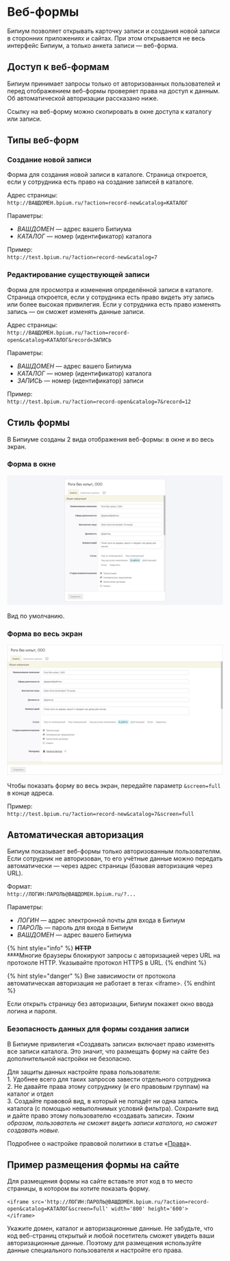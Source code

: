 # Веб-формы

Бипиум позволяет открывать карточку записи и создания новой записи в сторонних приложениях и сайтах. При этом открывается не весь интерфейс Бипиум, а только анкета записи — веб-форма.

## Доступ к веб-формам

Бипиум принимает запросы только от авторизованных пользователей и перед отображением веб-формы проверяет права на доступ к данным. Об автоматической авторизации рассказано ниже.

Ссылку на веб-форму можно скопировать в окне доступа к каталогу или записи.

## Типы веб-форм

### Создание новой записи

Форма для создания новой записи в каталоге. Страница откроется, если у сотрудника есть право на создание записей в каталоге.

Адрес страницы:\
`http://ВАШДОМЕН.bpium.ru/?action=record-new&catalog=КАТАЛОГ`

Параметры:

* _ВАШДОМЕН_ — адрес вашего Бипиума
* _КАТАЛОГ_ — номер (идентификатор) каталога

Пример:\
`http://test.bpium.ru/?action=record-new&catalog=7`

### Редактирование существующей записи

Форма для просмотра и изменения определённой записи в каталоге. Страница откроется, если у сотрудника есть право видеть эту запись или более высокая привилегия. Если у сотрудника есть право изменять запись — он сможет изменять данные записи.

Адрес страницы:\
`http://ВАШДОМЕН.bpium.ru/?action=record-open&catalog=КАТАЛОГ&record=ЗАПИСЬ`

Параметры:

* _ВАШДОМЕН_ — адрес вашего Бипиума
* _КАТАЛОГ_ — номер (идентификатор) каталога
* _ЗАПИСЬ_ — номер (идентификатор) записи

Пример:\
`http://test.bpium.ru/?action=record-open&catalog=7&record=12`

## Стиль формы

В Бипиуме созданы 2 вида отображения веб-формы: в окне и во весь экран.

### Форма в окне

![](.gitbook/assets/webform-inframe.jpg)

Вид по умолчанию.

### Форма во весь экран

![](.gitbook/assets/webform-fullscreen.jpg)

Чтобы показать форму во весь экран, передайте параметр `&screen=full` в конце адреса.

Пример:\
`http://test.bpium.ru/?action=record-new&catalog=7&screen=full`

## Автоматическая авторизация

Бипиум показывает веб-формы только авторизованным пользователям. Если сотрудник не авторизован, то его учётные данные можно передать автоматически — через адрес страницы (базовая авторизация через URL).

Формат:\
`http://ЛОГИН:ПАРОЛЬ@ВАШДОМЕН.bpium.ru/?...`

Параметры:

* _ЛОГИН_ — адрес электронной почты для входа в Бипиум
* _ПАРОЛЬ_ — пароль для входа в Бипиум
* _ВАШДОМЕН_ — адрес вашего Бипиума

{% hint style="info" %}
~~**HTTP**~~\
~~****~~Многие браузеры блокируют запросы с авторизацией через URL на протоколе HTTP. Указывайте протокол HTTPS в URL.
{% endhint %}

{% hint style="danger" %}
Вне зависимости от протокола автоматическая авторизация не работает в тегах \<iframe>.
{% endhint %}

Если открыть страницу без авторизации, Бипиум покажет окно ввода логина и пароля.

### Безопасность данных для формы создания записи

В Бипиуме привилегия «Создавать записи» включает право изменять все записи каталога. Это значит, что размещать форму на сайте без дополнительной настройки не безопасно.

Для защиты данных настройте права пользователя:\
1\. Удобнее всего для таких запросов завести отдельного сотрудника\
2\. Не давайте права этому сотруднику (и его правовым группам) на каталог и отдел\
3\. Создайте правовой вид, в который не попадёт ни одна запись каталога (с помощью невыполнимых условий фильтра). Сохраните вид и дайте право этому пользователю «создавать записи». _Таким образом, пользователь не сможет видеть записи каталога, но сможет создавать новые._

Подробнее о настройке правовой политики в статье «[Права](https://github.com/bpium/bpium-documentation/tree/3eee69fa93775fc88bf609ca5696e1f9581d33fa/policy.html)».

## Пример размещения формы на сайте

Для размещения формы на сайте вставьте этот код в то место страницы, в котором вы хотите показать форму.

```
<iframe src='http://ЛОГИН:ПАРОЛЬ@ВАШДОМЕН.bpium.ru/?action=record-open&catalog=КАТАЛОГ&screen=full' width='800' height='600'>
</iframe>
```

Укажите домен, каталог и авторизационные данные. Не забудьте, что код веб-страниц открытый и любой посетитель сможет увидеть ваши авторизационные данные. Поэтому для размещения используйте данные специального пользователя и настройте его права.
